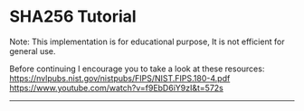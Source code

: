 # SHA256 Tutorial

Note: This implementation is for educational purpose, It is not efficient for general use.

Before continuing I encourage you to take a look at these resources:
https://nvlpubs.nist.gov/nistpubs/FIPS/NIST.FIPS.180-4.pdf
https://www.youtube.com/watch?v=f9EbD6iY9zI&t=572s

<hr />

